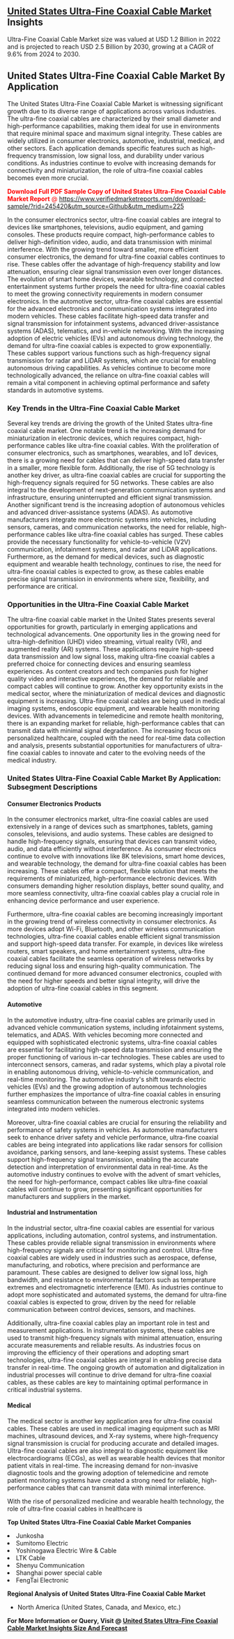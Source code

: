 <h2><a href="https://www.verifiedmarketreports.com/download-sample/?rid=245420&amp;utm_source=Github&amp;utm_medium=225" target="_blank">United States Ultra-Fine Coaxial Cable Market</a> Insights</h2><p>Ultra-Fine Coaxial Cable Market size was valued at USD 1.2 Billion in 2022 and is projected to reach USD 2.5 Billion by 2030, growing at a CAGR of 9.6% from 2024 to 2030.</p><p> <h2>United States Ultra-Fine Coaxial Cable Market By Application</h2> <p>The United States Ultra-Fine Coaxial Cable Market is witnessing significant growth due to its diverse range of applications across various industries. The ultra-fine coaxial cables are characterized by their small diameter and high-performance capabilities, making them ideal for use in environments that require minimal space and maximum signal integrity. These cables are widely utilized in consumer electronics, automotive, industrial, medical, and other sectors. Each application demands specific features such as high-frequency transmission, low signal loss, and durability under various conditions. As industries continue to evolve with increasing demands for connectivity and miniaturization, the role of ultra-fine coaxial cables becomes even more crucial. <p><span class=""><span style="color: #ff0000;"><strong>Download Full PDF Sample Copy of United States Ultra-Fine Coaxial Cable Market Report</strong> @ </span><a href="https://www.verifiedmarketreports.com/download-sample/?rid=245420&amp;utm_source=Github&amp;utm_medium=225" target="_blank">https://www.verifiedmarketreports.com/download-sample/?rid=245420&amp;utm_source=Github&amp;utm_medium=225</a></span></p> In the consumer electronics sector, ultra-fine coaxial cables are integral to devices like smartphones, televisions, audio equipment, and gaming consoles. These products require compact, high-performance cables to deliver high-definition video, audio, and data transmission with minimal interference. With the growing trend toward smaller, more efficient consumer electronics, the demand for ultra-fine coaxial cables continues to rise. These cables offer the advantage of high-frequency stability and low attenuation, ensuring clear signal transmission even over longer distances. The evolution of smart home devices, wearable technology, and connected entertainment systems further propels the need for ultra-fine coaxial cables to meet the growing connectivity requirements in modern consumer electronics. In the automotive sector, ultra-fine coaxial cables are essential for the advanced electronics and communication systems integrated into modern vehicles. These cables facilitate high-speed data transfer and signal transmission for infotainment systems, advanced driver-assistance systems (ADAS), telematics, and in-vehicle networking. With the increasing adoption of electric vehicles (EVs) and autonomous driving technology, the demand for ultra-fine coaxial cables is expected to grow exponentially. These cables support various functions such as high-frequency signal transmission for radar and LiDAR systems, which are crucial for enabling autonomous driving capabilities. As vehicles continue to become more technologically advanced, the reliance on ultra-fine coaxial cables will remain a vital component in achieving optimal performance and safety standards in automotive systems. <h3>Key Trends in the Ultra-Fine Coaxial Cable Market</h3> <p>Several key trends are driving the growth of the United States ultra-fine coaxial cable market. One notable trend is the increasing demand for miniaturization in electronic devices, which requires compact, high-performance cables like ultra-fine coaxial cables. With the proliferation of consumer electronics, such as smartphones, wearables, and IoT devices, there is a growing need for cables that can deliver high-speed data transfer in a smaller, more flexible form. Additionally, the rise of 5G technology is another key driver, as ultra-fine coaxial cables are crucial for supporting the high-frequency signals required for 5G networks. These cables are also integral to the development of next-generation communication systems and infrastructure, ensuring uninterrupted and efficient signal transmission. Another significant trend is the increasing adoption of autonomous vehicles and advanced driver-assistance systems (ADAS). As automotive manufacturers integrate more electronic systems into vehicles, including sensors, cameras, and communication networks, the need for reliable, high-performance cables like ultra-fine coaxial cables has surged. These cables provide the necessary functionality for vehicle-to-vehicle (V2V) communication, infotainment systems, and radar and LiDAR applications. Furthermore, as the demand for medical devices, such as diagnostic equipment and wearable health technology, continues to rise, the need for ultra-fine coaxial cables is expected to grow, as these cables enable precise signal transmission in environments where size, flexibility, and performance are critical. <h3>Opportunities in the Ultra-Fine Coaxial Cable Market</h3> <p>The ultra-fine coaxial cable market in the United States presents several opportunities for growth, particularly in emerging applications and technological advancements. One opportunity lies in the growing need for ultra-high-definition (UHD) video streaming, virtual reality (VR), and augmented reality (AR) systems. These applications require high-speed data transmission and low signal loss, making ultra-fine coaxial cables a preferred choice for connecting devices and ensuring seamless experiences. As content creators and tech companies push for higher quality video and interactive experiences, the demand for reliable and compact cables will continue to grow. Another key opportunity exists in the medical sector, where the miniaturization of medical devices and diagnostic equipment is increasing. Ultra-fine coaxial cables are being used in medical imaging systems, endoscopic equipment, and wearable health monitoring devices. With advancements in telemedicine and remote health monitoring, there is an expanding market for reliable, high-performance cables that can transmit data with minimal signal degradation. The increasing focus on personalized healthcare, coupled with the need for real-time data collection and analysis, presents substantial opportunities for manufacturers of ultra-fine coaxial cables to innovate and cater to the evolving needs of the medical industry. <h3>United States Ultra-Fine Coaxial Cable Market By Application: Subsegment Descriptions</h3> <h4>Consumer Electronics Products</h4> <p>In the consumer electronics market, ultra-fine coaxial cables are used extensively in a range of devices such as smartphones, tablets, gaming consoles, televisions, and audio systems. These cables are designed to handle high-frequency signals, ensuring that devices can transmit video, audio, and data efficiently without interference. As consumer electronics continue to evolve with innovations like 8K televisions, smart home devices, and wearable technology, the demand for ultra-fine coaxial cables has been increasing. These cables offer a compact, flexible solution that meets the requirements of miniaturized, high-performance electronic devices. With consumers demanding higher resolution displays, better sound quality, and more seamless connectivity, ultra-fine coaxial cables play a crucial role in enhancing device performance and user experience. <p>Furthermore, ultra-fine coaxial cables are becoming increasingly important in the growing trend of wireless connectivity in consumer electronics. As more devices adopt Wi-Fi, Bluetooth, and other wireless communication technologies, ultra-fine coaxial cables enable efficient signal transmission and support high-speed data transfer. For example, in devices like wireless routers, smart speakers, and home entertainment systems, ultra-fine coaxial cables facilitate the seamless operation of wireless networks by reducing signal loss and ensuring high-quality communication. The continued demand for more advanced consumer electronics, coupled with the need for higher speeds and better signal integrity, will drive the adoption of ultra-fine coaxial cables in this segment. <h4>Automotive</h4> <p>In the automotive industry, ultra-fine coaxial cables are primarily used in advanced vehicle communication systems, including infotainment systems, telematics, and ADAS. With vehicles becoming more connected and equipped with sophisticated electronic systems, ultra-fine coaxial cables are essential for facilitating high-speed data transmission and ensuring the proper functioning of various in-car technologies. These cables are used to interconnect sensors, cameras, and radar systems, which play a pivotal role in enabling autonomous driving, vehicle-to-vehicle communication, and real-time monitoring. The automotive industry's shift towards electric vehicles (EVs) and the growing adoption of autonomous technologies further emphasizes the importance of ultra-fine coaxial cables in ensuring seamless communication between the numerous electronic systems integrated into modern vehicles. <p>Moreover, ultra-fine coaxial cables are crucial for ensuring the reliability and performance of safety systems in vehicles. As automotive manufacturers seek to enhance driver safety and vehicle performance, ultra-fine coaxial cables are being integrated into applications like radar sensors for collision avoidance, parking sensors, and lane-keeping assist systems. These cables support high-frequency signal transmission, enabling the accurate detection and interpretation of environmental data in real-time. As the automotive industry continues to evolve with the advent of smart vehicles, the need for high-performance, compact cables like ultra-fine coaxial cables will continue to grow, presenting significant opportunities for manufacturers and suppliers in the market. <h4>Industrial and Instrumentation</h4> <p>In the industrial sector, ultra-fine coaxial cables are essential for various applications, including automation, control systems, and instrumentation. These cables provide reliable signal transmission in environments where high-frequency signals are critical for monitoring and control. Ultra-fine coaxial cables are widely used in industries such as aerospace, defense, manufacturing, and robotics, where precision and performance are paramount. These cables are designed to deliver low signal loss, high bandwidth, and resistance to environmental factors such as temperature extremes and electromagnetic interference (EMI). As industries continue to adopt more sophisticated and automated systems, the demand for ultra-fine coaxial cables is expected to grow, driven by the need for reliable communication between control devices, sensors, and machines. <p>Additionally, ultra-fine coaxial cables play an important role in test and measurement applications. In instrumentation systems, these cables are used to transmit high-frequency signals with minimal attenuation, ensuring accurate measurements and reliable results. As industries focus on improving the efficiency of their operations and adopting smart technologies, ultra-fine coaxial cables are integral in enabling precise data transfer in real-time. The ongoing growth of automation and digitalization in industrial processes will continue to drive demand for ultra-fine coaxial cables, as these cables are key to maintaining optimal performance in critical industrial systems. <h4>Medical</h4> <p>The medical sector is another key application area for ultra-fine coaxial cables. These cables are used in medical imaging equipment such as MRI machines, ultrasound devices, and X-ray systems, where high-frequency signal transmission is crucial for producing accurate and detailed images. Ultra-fine coaxial cables are also integral to diagnostic equipment like electrocardiograms (ECGs), as well as wearable health devices that monitor patient vitals in real-time. The increasing demand for non-invasive diagnostic tools and the growing adoption of telemedicine and remote patient monitoring systems have created a strong need for reliable, high-performance cables that can transmit data with minimal interference. <p>With the rise of personalized medicine and wearable health technology, the role of ultra-fine coaxial cables in healthcare is</p><p><strong>Top United States Ultra-Fine Coaxial Cable Market Companies</strong></p><div data-test-id=""><p><li>Junkosha</li><li> Sumitomo Electric</li><li> Yoshinogawa Electric Wire & Cable</li><li> LTK Cable</li><li> Shenyu Communication</li><li> Shanghai power special cable</li><li> FengTai Electronic</li></p><div><strong>Regional Analysis of&nbsp;United States Ultra-Fine Coaxial Cable Market</strong></div><ul><li dir="ltr"><p dir="ltr">North America&nbsp;(United States, Canada, and Mexico, etc.)</p></li></ul><p><strong>For More Information or Query, Visit @&nbsp;</strong><strong><a href="https://www.verifiedmarketreports.com/product/ultra-fine-coaxial-cable-market/?utm_source=Github&amp;utm_medium=225" target="_blank">United States Ultra-Fine Coaxial Cable Market Insights Size And Forecast</a></strong></p></div>
